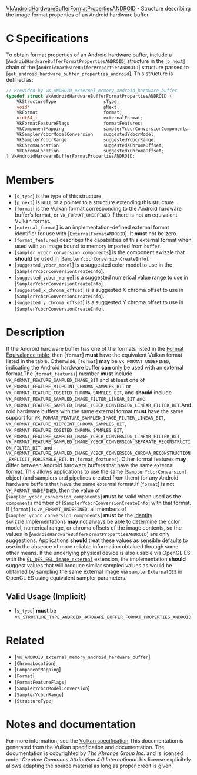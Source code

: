[VkAndroidHardwareBufferFormatPropertiesANDROID](https://www.khronos.org/registry/vulkan/specs/1.3-extensions/man/html/VkAndroidHardwareBufferFormatPropertiesANDROID.html) - Structure describing the image format properties of an Android hardware buffer

# C Specifications
To obtain format properties of an Android hardware buffer, include a
[`AndroidHardwareBufferFormatPropertiesANDROID`] structure in the
[`p_next`] chain of the [`AndroidHardwareBufferPropertiesANDROID`]
structure passed to [`get_android_hardware_buffer_properties_android`].
This structure is defined as:
```c
// Provided by VK_ANDROID_external_memory_android_hardware_buffer
typedef struct VkAndroidHardwareBufferFormatPropertiesANDROID {
    VkStructureType                  sType;
    void*                            pNext;
    VkFormat                         format;
    uint64_t                         externalFormat;
    VkFormatFeatureFlags             formatFeatures;
    VkComponentMapping               samplerYcbcrConversionComponents;
    VkSamplerYcbcrModelConversion    suggestedYcbcrModel;
    VkSamplerYcbcrRange              suggestedYcbcrRange;
    VkChromaLocation                 suggestedXChromaOffset;
    VkChromaLocation                 suggestedYChromaOffset;
} VkAndroidHardwareBufferFormatPropertiesANDROID;
```

# Members
- [`s_type`] is the type of this structure.
- [`p_next`] is `NULL` or a pointer to a structure extending this structure.
- [`format`] is the Vulkan format corresponding to the Android hardware buffer’s format, or `VK_FORMAT_UNDEFINED` if there is not an equivalent Vulkan format.
- [`external_format`] is an implementation-defined external format identifier for use with [`ExternalFormatANDROID`]. It  **must**  not be zero.
- [`format_features`] describes the capabilities of this external format when used with an image bound to memory imported from `buffer`.
- [`sampler_ycbcr_conversion_components`] is the component swizzle that  **should**  be used in [`SamplerYcbcrConversionCreateInfo`].
- [`suggested_ycbcr_model`] is a suggested color model to use in the [`SamplerYcbcrConversionCreateInfo`].
- [`suggested_ycbcr_range`] is a suggested numerical value range to use in [`SamplerYcbcrConversionCreateInfo`].
- [`suggested_x_chroma_offset`] is a suggested X chroma offset to use in [`SamplerYcbcrConversionCreateInfo`].
- [`suggested_y_chroma_offset`] is a suggested Y chroma offset to use in [`SamplerYcbcrConversionCreateInfo`].

# Description
If the Android hardware buffer has one of the formats listed in the
[Format Equivalence
table](https://www.khronos.org/registry/vulkan/specs/1.3-extensions/html/vkspec.html#memory-external-android-hardware-buffer-formats), then [`format`] **must**  have the equivalent Vulkan format listed in
the table.
Otherwise, [`format`] **may**  be `VK_FORMAT_UNDEFINED`, indicating the
Android hardware buffer  **can**  only be used with an external format.The [`format_features`] member  **must**  include
`VK_FORMAT_FEATURE_SAMPLED_IMAGE_BIT` and at least one of
`VK_FORMAT_FEATURE_MIDPOINT_CHROMA_SAMPLES_BIT` or
`VK_FORMAT_FEATURE_COSITED_CHROMA_SAMPLES_BIT`, and  **should**  include
`VK_FORMAT_FEATURE_SAMPLED_IMAGE_FILTER_LINEAR_BIT` and
`VK_FORMAT_FEATURE_SAMPLED_IMAGE_YCBCR_CONVERSION_LINEAR_FILTER_BIT`.Android hardware buffers with the same external format  **must**  have the same
support for `VK_FORMAT_FEATURE_SAMPLED_IMAGE_FILTER_LINEAR_BIT`,
`VK_FORMAT_FEATURE_MIDPOINT_CHROMA_SAMPLES_BIT`,
`VK_FORMAT_FEATURE_COSITED_CHROMA_SAMPLES_BIT`,
`VK_FORMAT_FEATURE_SAMPLED_IMAGE_YCBCR_CONVERSION_LINEAR_FILTER_BIT`,
`VK_FORMAT_FEATURE_SAMPLED_IMAGE_YCBCR_CONVERSION_SEPARATE_RECONSTRUCTION_FILTER_BIT`,
and
`VK_FORMAT_FEATURE_SAMPLED_IMAGE_YCBCR_CONVERSION_CHROMA_RECONSTRUCTION_EXPLICIT_FORCEABLE_BIT`.
in [`format_features`].
Other format features  **may**  differ between Android hardware buffers that have
the same external format.
This allows applications to use the same [`SamplerYcbcrConversion`]
object (and samplers and pipelines created from them) for any Android
hardware buffers that have the same external format.If [`format`] is not `VK_FORMAT_UNDEFINED`, then the value of
[`sampler_ycbcr_conversion_components`] **must**  be valid when used as the
`components` member of [`SamplerYcbcrConversionCreateInfo`] with
that format.
If [`format`] is `VK_FORMAT_UNDEFINED`, all members of
[`sampler_ycbcr_conversion_components`] **must**  be the
[identity swizzle](https://www.khronos.org/registry/vulkan/specs/1.3-extensions/html/vkspec.html#resources-image-views-identity-mappings).Implementations  **may**  not always be able to determine the color model,
numerical range, or chroma offsets of the image contents, so the values in
[`AndroidHardwareBufferFormatPropertiesANDROID`] are only suggestions.
Applications  **should**  treat these values as sensible defaults to use in the
absence of more reliable information obtained through some other means.
If the underlying physical device is also usable via OpenGL ES with the
[`GL_OES_EGL_image_external`](https://www.khronos.org/registry/OpenGL/extensions/OES/OES_EGL_image_external.txt)
extension, the implementation  **should**  suggest values that will produce
similar sampled values as would be obtained by sampling the same external
image via `samplerExternalOES` in OpenGL ES using equivalent sampler
parameters.
## Valid Usage (Implicit)
-  [`s_type`] **must**  be `VK_STRUCTURE_TYPE_ANDROID_HARDWARE_BUFFER_FORMAT_PROPERTIES_ANDROID`

# Related
- [`VK_ANDROID_external_memory_android_hardware_buffer`]
- [`ChromaLocation`]
- [`ComponentMapping`]
- [`Format`]
- [`FormatFeatureFlags`]
- [`SamplerYcbcrModelConversion`]
- [`SamplerYcbcrRange`]
- [`StructureType`]

# Notes and documentation
For more information, see the [Vulkan specification](https://www.khronos.org/registry/vulkan/specs/1.3-extensions/html/vkspec.html)
This documentation is generated from the Vulkan specification and documentation.
The documentation is copyrighted by *The Khronos Group Inc.* and is licensed under *Creative Commons Attribution 4.0 International*.
his license explicitely allows adapting the source material as long as proper credit is given.
        